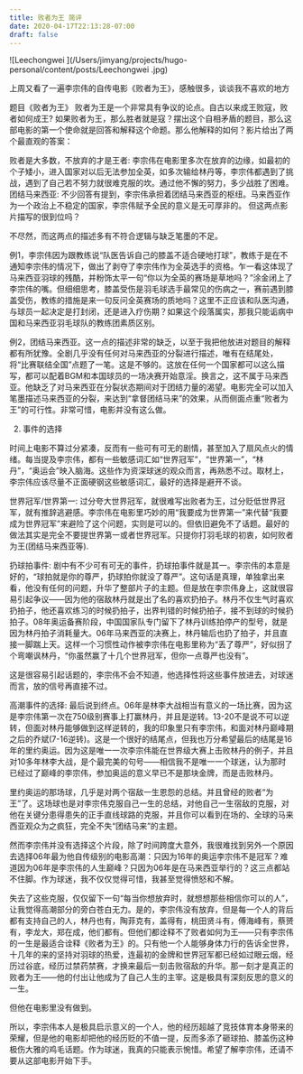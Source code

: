 ```yaml
---
title: 败者为王 简评
date: 2020-04-17T22:13:28-07:00
draft: false
---
```




![Leechongwei ](/Users/jimyang/projects/hugo-personal/content/posts/Leechongwei .jpg) 



上周又看了一遍李宗伟的自传电影《败者为王》，感触很多，谈谈我不喜欢的地方

题目《败者为王》
败者为王是一个非常具有争议的论点。自古以来成王败寇，败者如何成王? 如果败者为王，那么胜者就是寇？摆出这个自相矛盾的题目，那么这部电影的第一个使命就是回答和解释这个命题。那么他解释的如何？影片给出了两个最直观的答案：

败者是大多数，不放弃的才是王者: 李宗伟在电影里多次在放弃的边缘，如最初的个子矮小，进入国家对以后无法参加全英，如多次输给林丹等，李宗伟都遇到了挑战，遇到了自己若不努力就很难克服的坎。通过他不懈的努力，多少战胜了困难。
团结马来西亚: 不少回答有提到，李宗伟承担着团结马来西亚的枢纽。马来西亚作为一个政治上不稳定的国家，李宗伟赋予全民的意义是无可厚非的。
但这两点影片描写的很到位吗？

不尽然，而这两点的描述多有不符合逻辑与缺乏笔墨的不足。

例1，李宗伟因为跟教练说“队医告诉自己的膝盖不适合硬地打球”，教练于是在不通知李宗伟的情况下，做出了剥夺了李宗伟作为全英选手的资格。乍一看这体现了马来西亚羽球的残酷，并粉饰太平一句“你以为全英的赛场是草地吗？”涂金闭上了李宗伟的嘴。但细细思考，膝盖受伤是羽毛球选手最常见的伤病之一，赛前遇到膝盖受伤，教练的措施是来一句反问全英赛场的质地吗？这里不正应该和队医沟通，与球员一起决定是打封闭，还是进入疗伤期？如果这个段落属实，那我只能诟病中国和马来西亚羽毛球队的教练团素质区别。

例2，团结马来西亚。这一点的描述非常的缺乏，以至于我把他放进对题目的解释都有所犹豫。全剧几乎没有任何对马来西亚的分裂进行描述，唯有在结尾处，将“比赛联结全国”点题了一笔。这是不够的。这放在任何一个国家都可以这么描写，都可以配着BGM和本国球员的一场决赛开始意淫。换言之，这不属于马来西亚。他缺乏了对马来西亚在分裂状态期间对于团结力量的渴望。电影完全可以加入笔墨描述马来西亚的分裂，来达到“拿督团结马来”的效果，从而侧面点重“败者为王”的可行性。非常可惜，电影并没有这么做。

2. 事件的选择

时间上电影不算过分紧凑，反而有一些可有可无的剧情，甚至加入了扇风点火的情绪。每当提及李宗伟，都有一些敏感词汇如“世界冠军”，“世界第一”，“林丹”，“奥运会”映入脑海。这些作为资深球迷的观众而言，再熟悉不过。取材上，李宗伟应该尽量不正面硬钢这些敏感词汇，最好的选择是避开不谈。

世界冠军/世界第一: 过分夸大世界冠军，就很难写出败者为王，过分贬低世界冠军，就有推辞逃避感。李宗伟在电影里巧妙的用“我要成为世界第一”来代替“我要成为世界冠军”来避险了这个问题，实则是可以的。但依旧避免不了话题。最好的做法其实是完全不要提世界第一或者世界冠军。只提你打羽毛球的初衷，如何败者为王(团结马来西亚等).

扔球拍事件: 剧中有不少可有可无的事件，扔球拍事件就是其一。李宗伟的本意是好的，“球拍就是你的尊严，扔球拍你就没了尊严”。这句话是真理，单独拿出来看，他没有任何的问题，升华了整部片子的主题。但是放在李宗伟身上，这就很容易引起争议——因为他的宿敌林丹就是出了名的喜欢扔拍子。林丹不仅生气时喜欢扔拍子，他还喜欢练习的时候扔拍子，出界判错的时候扔拍子，接不到球的时候扔拍子。08年奥运备赛阶段，中国国家队专门留下了林丹训练拍停产的型号，就是因为林丹拍子消耗量大。06年马来西亚的决赛上，林丹输后也扔了拍子，并且直接一脚踹上天。这样一个习惯性动作被李宗伟在电影里称为“丢了尊严”，好似拐了个弯嘲讽林丹，“你虽然赢了十几个世界冠军，但你一点尊严也没有”。

这是很容易引起话题的，李宗伟不会不知道，他选择性将这些事件放进去，对球迷而言，放的信号再直接不过。

高潮事件的选择: 最后说到终点。06年是林李大战相当有意义的一场比赛，因为这是李宗伟第一次在750级别赛事上打赢林丹，并且是逆转。13-20不是说不可以逆转，但面对林丹能够做到这样逆转的，我的印象里只有李宗伟，和面对林丹巅峰期之后的乔斌(7-16逆转)。这是一个很好的结尾点，但我也万分希望最后的结尾是16年的里约奥运。因为这是唯一一次李宗伟能在世界级大赛上击败林丹的例子，并且对10多年林李大战，是个最完美的句号——相信我不是唯一一个球迷，认为那时已经过了巅峰的李宗伟，参加奥运的意义早已不是那块金牌，而是击败林丹。

里约奥运的那场球，几乎是对两个宿敌一生恩怨的总结。并且曾经的败者“为王”了。这场球也是对李宗伟克服自己一生的总结，对他自己一生宿敌的克服，对他在关键分患得患失的正手直线球路的克服，并且你可以看到在场的、全球的马来西亚观众为之疯狂，完全不失“团结马来”的主题。

然而李宗伟并没有选择这个片段，除了时间跨度大意外，我很难找到另外一个原因去选择06年最为他自传级别的电影高潮：只因为16年的奥运李宗伟不是冠军？难道因为06年是李宗伟的人生巅峰？只因为06年是在马来西亚举行的？这三点都站不住脚。作为球迷，我不仅仅觉得可惜，我甚至觉得愤怒和不解。

失去了这些克服，仅仅留下一句“每当你想放弃时，就想想那些相信你可以的人”，让我觉得高潮部分的旁白苍白无力。是的，李宗伟没有放弃，但是每一个人的背后都有支持自己的人，林丹也有，陶菲克有，盖得有，桃田贤斗有，傅海峰有，蔡赟有，李龙大，郑在成，他们都有。但他们都诠释不了败者如何为王——只有李宗伟的一生是最适合诠释《败者为王》的。只有他一个人能够身体力行的告诉全世界，十几年的来的坚持对羽球的热爱，连最初的金牌和世界冠军都已经如过眼云烟，经历过谷底，经历过禁药禁赛，才换来最后一刻击败宿敌的升华。那一刻才是真正的败者为王——他的付出让他成为了自己人生的主宰。这是极具有深刻反思的意义的一生。

但他在电影里没有做到。

所以，李宗伟本人是极具启示意义的一个人，他的经历超越了竞技体育本身带来的荣耀，但是他的电影却把他的经历贬的不值一提，反而多添了砸球拍、膝盖伤这种极伤大雅的鸡毛话题。作为球迷，我真的只能表示惋惜。希望了解李宗伟，还请不要从这部电影开始下手。